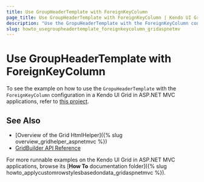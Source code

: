 ```yaml
---
title: Use GroupHeaderTemplate with ForeignKeyColumn
page_title: Use GroupHeaderTemplate with ForeignKeyColumn | Kendo UI Grid HtmlHelper
description: "Use the GropuHeaderTemplate with the ForeignKeyColumn configuration in a Kendo UI Grid in ASP.NET MVC applications."
slug: howto_usegroupheadertemplate_foreignkeycolumn_gridaspnetmv
---
```


# Use GroupHeaderTemplate with ForeignKeyColumn

To see the example on how to use the `GropuHeaderTemplate` with the `ForeignKeyColumn` configuration in a Kendo UI Grid in ASP.NET MVC applications, refer to [this project](https://github.com/telerik/ui-for-aspnet-mvc-examples/tree/master/grid/grid-foreingkeycolumn-groupheadertemplate).

## See Also

* [Overview of the Grid HtmlHelper]({% slug overview_gridhelper_aspnetmvc %})
* [GridBuilder API Reference](/api/Kendo.Mvc.UI.Fluent/GridBuilder)

For more runnable examples on the Kendo UI Grid in ASP.NET MVC applications, browse its [**How To** documentation folder]({% slug howto_applycustomrowstylesbasedondata_gridaspnetmvc %}).
